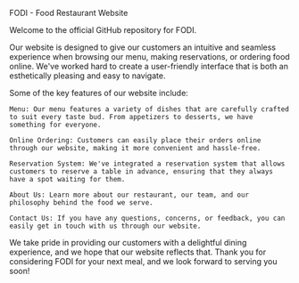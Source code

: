 FODI - Food Restaurant Website

Welcome to the official GitHub repository for FODI.

Our website is designed to give our customers an intuitive and seamless experience when browsing our menu, making reservations, or ordering food online. We've worked hard to create a user-friendly interface that is both an esthetically pleasing and easy to navigate.

Some of the key features of our website include:

    Menu: Our menu features a variety of dishes that are carefully crafted to suit every taste bud. From appetizers to desserts, we have something for everyone.

    Online Ordering: Customers can easily place their orders online through our website, making it more convenient and hassle-free.

    Reservation System: We've integrated a reservation system that allows customers to reserve a table in advance, ensuring that they always have a spot waiting for them.

    About Us: Learn more about our restaurant, our team, and our philosophy behind the food we serve.

    Contact Us: If you have any questions, concerns, or feedback, you can easily get in touch with us through our website.

We take pride in providing our customers with a delightful dining experience, and we hope that our website reflects that. Thank you for considering FODI for your next meal, and we look forward to serving you soon!
